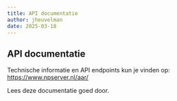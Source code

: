 ```yaml
---
title: API documentatie
author: jheuvelman
date: 2025-03-18
---
```


## API documentatie

Technische informatie en API endpoints kun je vinden op: <a href="https://www.npserver.nl/aar/" target="_blank">https://www.npserver.nl/aar/</a>

Lees deze documentatie goed door.





